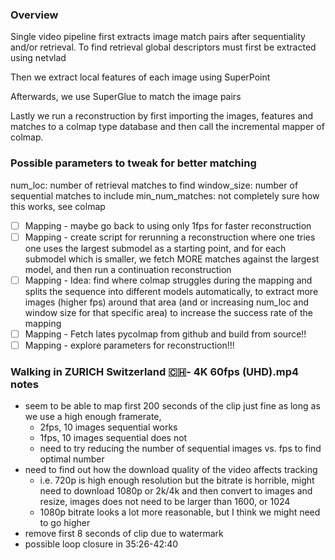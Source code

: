 ### Overview

Single video pipeline first extracts image match pairs after sequentiality and/or retrieval. To find retrieval global descriptors must first be extracted using netvlad

Then we extract local features of each image using SuperPoint

Afterwards, we use SuperGlue to match the image pairs 

Lastly we run a reconstruction by first importing the images, features and matches to a colmap type database and then call the incremental mapper of colmap.

### Possible parameters to tweak for better matching

num_loc: number of retrieval matches to find
window_size: number of sequential matches to include
min_num_matches: not completely sure how this works, see colmap


- [ ] Mapping - maybe go back to using only 1fps for faster reconstruction
- [ ] Mapping - create script for rerunning a reconstruction where one tries one uses the largest submodel as a starting point, and for each submodel which is smaller, we fetch MORE matches against the largest model, and then run a continuation reconstruction
- [ ] Mapping - Idea: find where colmap struggles during the mapping and splits the sequence into different models automatically, to extract more images (higher fps) around that area (and or increasing num_loc and window size for that specific area) to increase the success rate of the mapping
- [ ] Mapping - Fetch lates pycolmap from github and build from source!!
- [ ] Mapping - explore parameters for reconstruction!!!

### Walking in ZURICH   Switzerland 🇨🇭- 4K 60fps (UHD).mp4 notes
- seem to be able to map first 200 seconds of the clip just fine as long as we use a high enough framerate, 
    - 2fps, 10 images sequential works
    - 1fps, 10 images sequential does not
    -  need to try reducing the number of  sequential images vs. fps to find optimal number
- need to find out how the download quality of the video affects tracking
    - i.e. 720p is high enough resolution but the bitrate is horrible, might need to download 1080p or 2k/4k and then convert to images and resize, images does not need to be larger than 1600, or 1024
    - 1080p bitrate looks a lot more reasonable, but I think we might need to go higher
- remove first 8 seconds of clip due to watermark
- possible loop closure in 35:26-42:40

